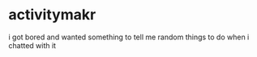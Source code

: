 # activitymakr
i got bored and wanted something to tell me random things to do when i chatted with it
